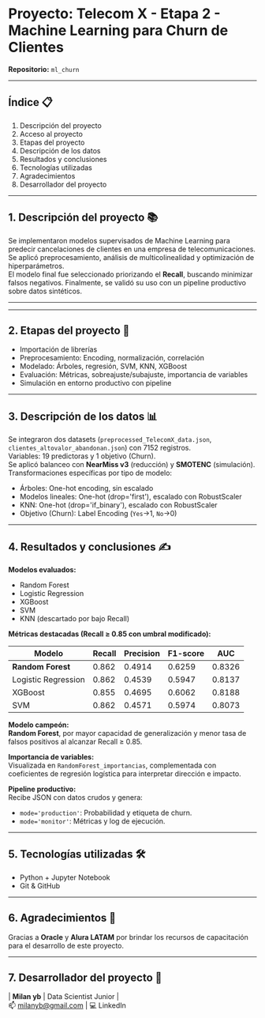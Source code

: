 # Proyecto: Telecom X - Etapa 2 - Machine Learning para Churn de Clientes  
**Repositorio:** `ml_churn`

---

## Índice 📋  
1. Descripción del proyecto  
2. Acceso al proyecto  
3. Etapas del proyecto  
4. Descripción de los datos  
5. Resultados y conclusiones  
6. Tecnologías utilizadas  
7. Agradecimientos  
8. Desarrollador del proyecto  

---

## 1. Descripción del proyecto 📚  
Se implementaron modelos supervisados de Machine Learning para predecir cancelaciones de clientes en una empresa de telecomunicaciones. Se aplicó preprocesamiento, análisis de multicolinealidad y optimización de hiperparámetros.  
El modelo final fue seleccionado priorizando el **Recall**, buscando minimizar falsos negativos. Finalmente, se validó su uso con un pipeline productivo sobre datos sintéticos.

---



---

## 2. Etapas del proyecto 📝  
- Importación de librerías  
- Preprocesamiento: Encoding, normalización, correlación  
- Modelado: Árboles, regresión, SVM, KNN, XGBoost  
- Evaluación: Métricas, sobreajuste/subajuste, importancia de variables  
- Simulación en entorno productivo con pipeline  

---

## 3. Descripción de los datos 📊  
Se integraron dos datasets (`preprocessed_TelecomX_data.json`, `clientes_altovalor_abandonan.json`) con 7152 registros.  
Variables: 19 predictoras y 1 objetivo (Churn).  
Se aplicó balanceo con **NearMiss v3** (reducción) y **SMOTENC** (simulación).  
Transformaciones específicas por tipo de modelo:

- Árboles: One-hot encoding, sin escalado  
- Modelos lineales: One-hot (drop='first'), escalado con RobustScaler  
- KNN: One-hot (drop='if_binary'), escalado con RobustScaler  
- Objetivo (Churn): Label Encoding (`Yes`→1, `No`→0)  

---

## 4. Resultados y conclusiones ✍️  

**Modelos evaluados:**  
- Random Forest  
- Logistic Regression  
- XGBoost  
- SVM  
- KNN (descartado por bajo Recall)

**Métricas destacadas (Recall ≥ 0.85 con umbral modificado):**

| Modelo               | Recall | Precision | F1-score | AUC    |
|----------------------|--------|-----------|----------|--------|
| **Random Forest**    | 0.862  | 0.4914    | 0.6259   | 0.8326 |
| Logistic Regression  | 0.862  | 0.4539    | 0.5947   | 0.8137 |
| XGBoost              | 0.855  | 0.4695    | 0.6062   | 0.8188 |
| SVM                  | 0.862  | 0.4571    | 0.5974   | 0.8073 |

**Modelo campeón:**  
**Random Forest**, por mayor capacidad de generalización y menor tasa de falsos positivos al alcanzar Recall ≥ 0.85.

**Importancia de variables:**  
Visualizada en `RandomForest_importancias`, complementada con coeficientes de regresión logística para interpretar dirección e impacto.

**Pipeline productivo:**  
Recibe JSON con datos crudos y genera:

- `mode='production'`: Probabilidad y etiqueta de churn.  
- `mode='monitor'`: Métricas y log de ejecución.

---

## 5. Tecnologías utilizadas 🛠️  
- Python + Jupyter Notebook  
- Git & GitHub  

---

## 6. Agradecimientos 🤝  
Gracias a **Oracle** y **Alura LATAM** por brindar los recursos de capacitación para el desarrollo de este proyecto.

---

## 7. Desarrollador del proyecto 👷  

| **Milan yb** | Data Scientist Junior |  
📫 milanyb@gmail.com | 💻 LinkedIn  
